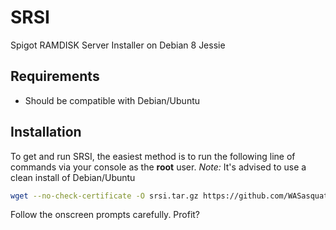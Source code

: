 # SRSI
Spigot RAMDISK Server Installer on Debian 8 Jessie

## Requirements

 - Should be compatible with Debian/Ubuntu

## Installation

To get and run SRSI, the easiest method is to run the following line of commands via your console as the **root** user.
*Note:* It's advised to use a clean install of Debian/Ubuntu

```bash
wget --no-check-certificate -O srsi.tar.gz https://github.com/WASasquatch/srsi/archive/master.tar.gz&&cd /tmp&&mkdir srsi&&cd srsi&&cp /tmp/srsi.tar.gz /tmp/srsi&&tar -zxvf srsi.tar.gz --strip-components 1&&chmod a+x install&&./install
```
Follow the onscreen prompts carefully. Profit? 
